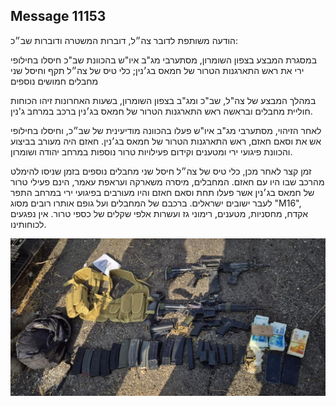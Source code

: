 ## Message 11153

הודעה משותפת לדובר צה״ל, דוברות המשטרה ודוברות שב״כ:

במסגרת המבצע בצפון השומרון, מסתערבי מג"ב איו"ש בהכוונת שב"כ חיסלו בחילופי ירי את ראש התארגנות הטרור של חמאס בג׳נין; כלי טיס של צה״ל תקף וחיסל שני מחבלים חמושים נוספים

במהלך המבצע של צה"ל, שב"כ ומג"ב בצפון השומרון, בשעות האחרונות זיהו הכוחות חוליית מחבלים ובראשה ראש התארגנות הטרור של חמאס בג׳נין ברכב במרחב ג'נין.

לאחר הזיהוי, מסתערבי מג"ב איו"ש פעלו בהכוונה מודיעינית של שב״כ, וחיסלו בחילופי אש את וסאם חאזם, ראש התארגנות הטרור של חמאס בג׳נין. חאזם היה מעורב בביצוע והכוונת פיגועי ירי ומטענים וקידום פעילויות טרור נוספות במרחב יהודה ושומרון.

זמן קצר לאחר מכן, כלי טיס של צה״ל חיסל שני מחבלים נוספים בזמן שניסו להימלט מהרכב שבו היו עם חאזם. המחבלים, מיסרה משארקה ועראפת עאמר, הינם פעילי טרור של חמאס בג׳נין אשר פעלו תחת וסאם חאזם והיו מעורבים בפיגועי ירי במרחב התפר לעבר ישובים ישראלים.
ברכבם של המחבלים ועל גופם אותרו רובים מסוג "M16", אקדח, מחסניות, מטענים, רימוני גז ועשרות אלפי שקלים של כספי טרור.
אין נפגעים לכוחותינו.

![Photo](11153/11153_photo.jpg)
